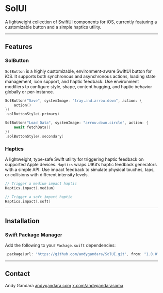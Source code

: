 # SolUI

A lightweight collection of SwiftUI components for iOS, currently featuring a customizable button and a simple haptics utility.

---

## Features

### SolButton

`SolButton` is a highly customizable, environment-aware SwiftUI button for iOS. It supports both synchronous and asynchronous actions, loading state management, icon support, and haptic feedback. Use environment modifiers to configure style, shape, content hugging, and haptic behavior globally or per-instance.

```swift
SolButton("Save", systemImage: "tray.and.arrow.down", action: {
    action()
})
.solButtonStyle(.primary)

SolButton("Load Data", systemImage: "arrow.down.circle", action: {
    await fetchData()
})
.solButtonStyle(.secondary)
```
    
### Haptics

A lightweight, type-safe Swift utility for triggering haptic feedback on supported Apple devices. `Haptics` wraps UIKit’s haptic feedback generators with a simple API. Use impact feedback to simulate physical touches, taps, or collisions with different intensity levels.

```swift
// Trigger a medium impact haptic
Haptics.impact(.medium)

// Trigger a soft impact haptic
Haptics.impact(.soft)
```

---

## Installation

### Swift Package Manager

Add the following to your `Package.swift` dependencies:

```swift
.package(url: "https://github.com/andygandara/SolUI.git", from: "1.0.0")
```

---

## Contact

Andy Gandara
[andygandara.com](https://andygandara.com)
[x.com/andygandarasoma](https://x.com/andygandarasoma)
